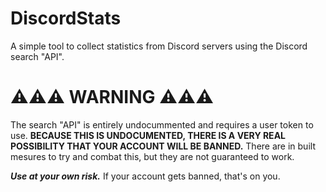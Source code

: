 # DiscordStats
A simple tool to collect statistics from Discord servers using the Discord search "API".

# ⚠⚠⚠ **WARNING** ⚠⚠⚠
The search "API" is entirely undocummented and requires a user token to use. **BECAUSE THIS IS UNDOCUMENTED, THERE IS A VERY REAL POSSIBILITY THAT YOUR ACCOUNT WILL BE BANNED.** There are in built mesures to try and combat this, but they are not guaranteed to work.

***Use at your own risk.*** If your account gets banned, that's on you.
